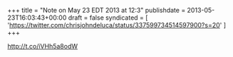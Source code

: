 +++
title = "Note on May 23 EDT 2013 at 12:3"
publishdate = 2013-05-23T16:03:43+00:00
draft = false
syndicated = [ 'https://twitter.com/chrisjohndeluca/status/337599734514597900?s=20' ]
+++

http://t.co/iVHh5a8odW
